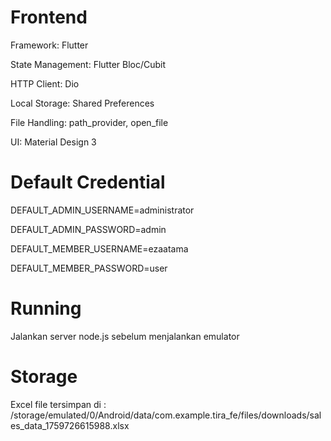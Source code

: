 # Frontend

Framework: Flutter

State Management: Flutter Bloc/Cubit

HTTP Client: Dio

Local Storage: Shared Preferences

File Handling: path_provider, open_file

UI: Material Design 3

# Default Credential

DEFAULT_ADMIN_USERNAME=administrator

DEFAULT_ADMIN_PASSWORD=admin

DEFAULT_MEMBER_USERNAME=ezaatama

DEFAULT_MEMBER_PASSWORD=user

# Running

Jalankan server node.js sebelum menjalankan emulator

# Storage

Excel file tersimpan di : /storage/emulated/0/Android/data/com.example.tira_fe/files/downloads/sales_data_1759726615988.xlsx

